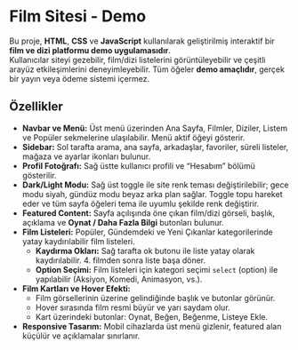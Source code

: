 # Film Sitesi - Demo

Bu proje, **HTML**, **CSS** ve **JavaScript** kullanılarak geliştirilmiş interaktif bir **film ve dizi platformu demo uygulamasıdır**.  
Kullanıcılar siteyi gezebilir, film/dizi listelerini görüntüleyebilir ve çeşitli arayüz etkileşimlerini deneyimleyebilir. Tüm öğeler **demo amaçlıdır**, gerçek bir yayın veya ödeme sistemi içermez.  

## Özellikler

- **Navbar ve Menü:** Üst menü üzerinden Ana Sayfa, Filmler, Diziler, Listem ve Popüler sekmelerine ulaşılabilir. Menü aktif öğeyi gösterir.
- **Sidebar:** Sol tarafta arama, ana sayfa, arkadaşlar, favoriler, süreli listeler, mağaza ve ayarlar ikonları bulunur.
- **Profil Fotoğrafı:** Sağ üstte kullanıcı profili ve “Hesabım” bölümü gösterilir.
- **Dark/Light Modu:** Sağ üst toggle ile site renk teması değiştirilebilir; gece modu siyah, gündüz modu beyaz arka plan sağlar. Toggle topu hareket eder ve tüm sayfa öğeleri tema ile uyumlu şekilde renk değiştirir.
- **Featured Content:** Sayfa açılışında öne çıkan film/dizi görseli, başlık, açıklama ve **Oynat / Daha Fazla Bilgi** butonları bulunur.
- **Film Listeleri:** Popüler, Gündemdeki ve Yeni Çıkanlar kategorilerinde yatay kaydırılabilir film listeleri.
    - **Kaydırma Okları:** Sağ tarafta ok butonu ile liste yatay olarak kaydırılabilir. 4. filmden sonra liste başa döner.
    - **Option Seçimi:** Film listeleri için kategori seçimi `select` (option) ile yapılabilir (Aksiyon, Komedi, Animasyon, vs.).
- **Film Kartları ve Hover Efekti:**  
    - Film görsellerinin üzerine gelindiğinde başlık ve butonlar görünür.  
    - Hover sırasında film resmi büyür ve yarı saydam olur.  
    - Kart üzerindeki butonlar: Oynat, Beğen, Beğenme, Listeye Ekle.  
- **Responsive Tasarım:** Mobil cihazlarda üst menü gizlenir, featured alan küçülür ve açıklamalar sınırlanır.



